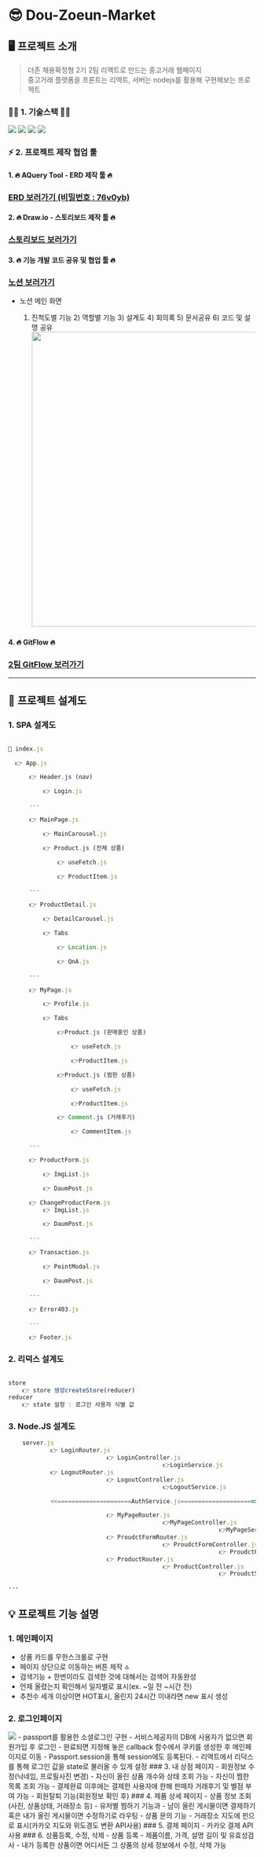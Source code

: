 # 😎 Dou-Zoeun-Market


## 🖥 프로젝트 소개

> 더존 채용확정형 2기 2팀 리액트로 만드는 중고거래 웹페이지<br/>
> 중고거래 플랫폼을 프론트는 리액트, 서버는 nodejs를 활용해 구현해보는 프로젝트

### 👨‍💻 1. 기술스택 👩‍💻

<img src="https://img.shields.io/badge/React-61dafb?style=flat-square&logo=React&logoColor=white"/> <img src="https://img.shields.io/badge/Redux-7944b6?style=flat-square&logo=Redux&logoColor=white"/> <img src="https://img.shields.io/badge/JavaScript-FFD400?style=flat-square&logo=JavaScript&logoColor=white"/> <img src="https://img.shields.io/badge/Node.JS-12317833?style=flat-square&logo=Node.js&logoColor=white"/>

### ⚡️ 2. 프로젝트 제작 협업 툴

#### 1. 🔥 AQuery Tool - ERD 제작 툴 🔥

### [ERD 보러가기 (비밀번호 : 76v0yb)](https://aquerytool.com/aquerymain/index/?rurl=88b8059d-c68c-4dc1-992d-da0e0ec50b40)

#### 2. 🔥 Draw.io - 스토리보드 제작 툴 🔥

### [스토리보드 보러가기](https://drive.google.com/file/d/167-C5-N8Qq-luxnQogYcf-DgwveQf1t-/view?usp=sharing)

#### 3. 🔥 기능 개발 코드 공유 및 협업 툴 🔥

### [노션 보러가기](https://pyrite-waiter-664.notion.site/Douzone-Team2-3d30df53aac3483e9722011bfcb80eb8)

- 노션 메인 화면

  1.  진척도별 기능 2) 역할별 기능 3) 설계도 4) 회의록 5) 문서공유 6) 코드 및 설명 공유
      <img src= https://velog.velcdn.com/images/oh_yunseong/post/6f378023-2d4d-4c83-af45-e90f0184dda3/image.png width="600">

#### 4. 🔥 GitFlow 🔥

### [2팀 GitFlow 보러가기](https://github.com/Dev-lemongrab/Dou-Zoeun-Market/blob/main/GitFlow.md)

---

## 📜 프로젝트 설계도

### 1. SPA 설계도

```javascript

🏁 index.js

  👉 App.js

      👉 Header.js (nav)

          👉 Login.js

      ---

      👉 MainPage.js

          👉 MainCarousel.js

          👉 Product.js (전체 상품)

              👉 useFetch.js

              👉 ProductItem.js

      ---

      👉 ProductDetail.js

          👉 DetailCarousel.js

          👉 Tabs

              👉 Location.js

              👉 QnA.js

      ---

      👉 MyPage.js

          👉 Profile.js

          👉 Tabs

              👉Product.js (판매중인 상품)

                  👉 useFetch.js

                  👉ProductItem.js

              👉Product.js (찜한 상품)

                  👉 useFetch.js

                  👉ProductItem.js

              👉 Comment.js (거래후기)

                  👉 CommentItem.js

      ---

      👉 ProductForm.js

          👉 ImgList.js

          👉 DaumPost.js

      👉 ChangeProductForm.js
          👉 ImgList.js

          👉 DaumPost.js

      ---

      👉 Transaction.js

          👉 PointModal.js

          👉 DaumPost.js

      ---

      👉 Error403.js

      ---

      👉 Footer.js


```

### 2. 리덕스 설계도

```javascript

store
	👉 store 생성createStore(reducer)
reducer
	👉 state 설정 : 로그인 사용자 식별 값

```

### 3. Node.JS 설계도

```javascript
	server.js
			👉 LoginRouter.js
							👉 LoginController.js
											👉LoginService.js
			👉 LogoutRouter.js
							👉 LogoutController.js
											👉LogoutService.js

			<<=====================AuthService.js=====================>>

							👉 MyPageRouter.js
											👉MyPageController.js
															👉MyPageService.js
							👉 ProudctFormRouter.js
											👉 ProudctFormController.js
															👉 ProudctFormService.js
							👉 ProductRouter.js
											👉 ProductController.js
															👉 ProudctService.js
```

	---
	
## 💡 프로젝트 기능 설명

### 1. 메인페이지

- 상품 카드를 무한스크롤로 구현
- 페이지 상단으로 이동하는 버튼 제작 🔝
- 검색기능 + 한번이라도 검색한 것에 대해서는 검색어 자동완성
- 언제 올렸는지 확인해서 일자별로 표시(ex. ~일 전 ~시간 전)
- 추천수 세개 이상이면 HOT표시, 올린지 24시간 이내라면 new 표시 생성

### 2. 로그인페이지

  <img src="https://img.shields.io/badge/Passport-61213120?style=flat-square&logo=Passport&logoColor=white"/>
  - passport를 활용한 소셜로그인 구현
    - 서비스제공자의 DB에 사용자가 없으면 회원가입 후 로그인
    - 완료되면 지정해 놓은 callback 함수에서 쿠키를 생성한 후 메인페이지로 이동	
    - Passport.session을 통해 session에도 등록된다.
  - 리액트에서 리덕스를 통해 로그인 값을 state로 불러올 수 있게 설정
  ### 3. 내 상점 페이지
  - 회원정보 수정(닉네임, 프로필사진 변경)
  - 자신이 올린 상품 개수와 상태 조회 가능
  - 자신이 찜한 목록 조회 가능
  - 결제완료 이후에는 결제한 사용자에 한해 판매자 거래후기 및 별점 부여 가능
  - 회원탈퇴 기능(회원정보 확인 후)
  ### 4. 제품 상세 페이지
  - 상품 정보 조회(사진, 상품상태, 거래장소 등)
  - 유저별 찜하기 기능과 
  - 남이 올린 게시물이면 결제하기 혹은 내가 올린 게시물이면 수정하기로 라우팅
  - 상품 문의 기능
  - 거래장소 지도에 핀으로 표시(카카오 지도와 위도경도 변환 API사용)
  ### 5. 결제 페이지
  - 카카오 결제 API 사용 
  ### 6. 상품등록, 수정, 삭제
  - 상품 등록
  	- 제품이름, 가격, 설명 길이 및 유효성검사
  - 내가 등록한 상품이면 어디서든 그 상품의 상세 정보에서 수정, 삭제 가능
